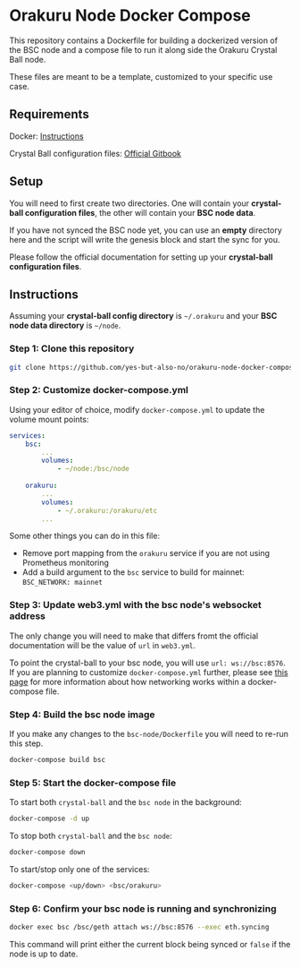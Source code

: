 # Orakuru Node Docker Compose

This repository contains a Dockerfile for building a dockerized version of the BSC node and a compose file to run it along side the Orakuru Crystal Ball node.

These files are meant to be a template, customized to your specific use case.

## Requirements

Docker: [Instructions](https://docs.docker.com/get-docker/)

Crystal Ball configuration files: [Official Gitbook](https://orakuru.gitbook.io/crystal-ball/)

## Setup

You will need to first create two directories. One will contain your **crystal-ball configuration files**, the other will contain your **BSC node data**. 

If you have not synced the BSC node yet, you can use an **empty** directory here and the script will write the genesis block and start the sync for you.

Please follow the official documentation for setting up your **crystal-ball configuration files**.

## Instructions

Assuming your **crystal-ball config directory** is `~/.orakuru` and your **BSC node data directory** is `~/node`.

### Step 1: Clone this repository

```sh
git clone https://github.com/yes-but-also-no/orakuru-node-docker-compose
```

### Step 2: Customize docker-compose.yml

Using your editor of choice, modify `docker-compose.yml` to update the volume mount points:

```yml
services:
    bsc:
        ...
        volumes:
            - ~/node:/bsc/node
    
    orakuru:
        ...
        volumes:
            - ~/.orakuru:/orakuru/etc
        ...
```

Some other things you can do in this file:
- Remove port mapping from the `orakuru` service if you are not using Prometheus monitoring
- Add a build argument to the `bsc` service to build for mainnet: `BSC_NETWORK: mainnet`

### Step 3: Update web3.yml with the bsc node's websocket address

The only change you will need to make that differs fromt the official documentation will be the value of `url` in `web3.yml`. 

To point the crystal-ball to your bsc node, you will use `url: ws://bsc:8576`. If you are planning to customize `docker-compose.yml` further, please see [this page](https://docs.docker.com/compose/networking/) for more information about how networking works within a docker-compose file.

### Step 4: Build the bsc node image

If you make any changes to the `bsc-node/Dockerfile` you will need to re-run this step.

```sh
docker-compose build bsc
```

### Step 5: Start the docker-compose file

To start both `crystal-ball` and the `bsc node` in the background:

```sh
docker-compose -d up
```

To stop both `crystal-ball` and the `bsc node`:

```sh
docker-compose down
```

To start/stop only one of the services:

```sh
docker-compose <up/down> <bsc/orakuru>
```

### Step 6: Confirm your bsc node is running and synchronizing

```sh
docker exec bsc /bsc/geth attach ws://bsc:8576 --exec eth.syncing
```

This command will print either the current block being synced or `false` if the node is up to date.